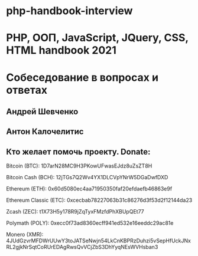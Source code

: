 # php-handbook-interview

# PHP, ООП, JavaScript, JQuery, CSS, HTML handbook 2021
# Собеседование в вопросах и ответах

## Андрей Шевченко
## Антон Калочелитис

## Кто желает помочь проекту. Donate:
 Bitcoin (BTC): 1D7arN28MC9H3PKowUFwasEJdz8uZsZT8H
 
 Bitcoin Cash (BCH): 12jTGs7Q2Wv4YX1DLCVpYNrW5DGaDwfDXD
 
 Ethereum (ETH): 0x60d5080ec4aa71950350faf20efdaefb46863e9f
 
 Ethereum Classic (ETC): 0xcecbab78227063b31c86276d3f53d2f12144da23
 
 Zcash (ZEC): t1X73H5y178R9jZqTyxFMzfdPhXBUpQEt77
 
 Polymath (POLY): 0xecc0f73ad8360ecff941ed532e16eeddc29ac81e
 
 Monero (XMR): 4JUdGzvrMFDWrUUwY3toJATSeNwjn54LkCnKBPRzDuhzi5vSepHfUckJNxRL2gjkNrSqtCoRUrEDAgRwsQvVCjZbS3DhYyqNEsWVHsban3
 
 
